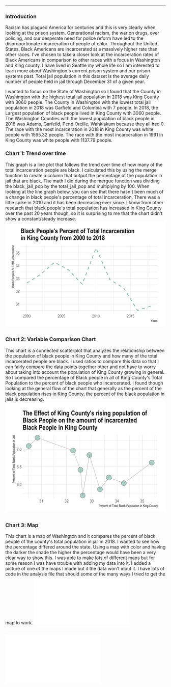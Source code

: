 
---
### Introduction
Racism has plagued America for centuries and this is very clearly when looking at the prison system. Generational racism, the war on drugs, over policing, and our desperate need for police reform have led to the disproportionate incarceration of people of color. Throughout the United States, Black Americans are incarcerated at a massively higher rate than other races. I've chosen to take a closer look at the incarceration rates of Black Americans in comparison to other races with a focus in Washington and King county. I have lived in Seattle my whole life so I am interested to learn more about Washington's current prison system and our prison systems past. Total jail population in this dataset is the average daily number of people held in jail through December 31 of a given year. 

I wanted to focus on the State of Washington so I found that the County in Washington with the highest total jail population in 2018 was King County with 3060 people. The County in Washington with the lowest total jail population in 2018 was Garfield and Columbia with 7 people. In 2018, the Largest population of black people lived in King County with 3060 people. The Washington Counties with the lowest population of black people in 2018 was Adams, Garfeild, Pend Oreille, Wahkiakum because they all had 0. The race with the most incarceration in 2018 in King County was white people with 1565.32 people. The race with the most incarceration in 1991 in King County was white people with 1137.79 people.

### Chart 1: Trend over time
This graph is a line plot that follows the trend over time of how many of the total incarceration people are black. I calculated this by using the merge function to create a column that output the percentage of the population in jail that are black. The math I did during the mergue function was dividing the black_jail_pop by the total_jail_pop and multiplying by 100. When looking at the line graph below, you can see that there hasn't been much of a change in black people's percentage of total incarceration. There was a little spike in 2010 and it has been decreasing ever since. I know from other research that black people's total population has increased in King County over the past 20 years though, so it is surprising to me that the chart didn't show a constant/steady increase.  
![](charts/chart1.png)

### Chart 2: Variable Comparison Chart
This chart is a connected scatterplot that analyzes the relationship between the population of black people in King County and how many of the total incarcerated people are black. I used ratios to compare this data so that I can fairly compare the data points together other and not have to worry about taking into account the population of King County growing in general. So I compared the percentage of Black people in all of King County's Total Population to the percent of black people who incarcerated. I found though looking at the general flow of the chart that generally as the percent of the black population rises in King County, the percent of the black population in jails is decreasing.
![](charts/chart2.png)

### Chart 3: Map
This chart is a map of Washington and it compares the percent of black people of the county's total population in jail in 2018. I wanted to see how the percentage differed around the state. Using a map with color and having the darker the shade the higher the percentage would have been a very clear way to show this. I was able to make lots of different maps but for some reason I was have trouble with adding my data into it. I added a picture of one of the maps I made but it the  data won't input it. I have lots of code in the analysis file that should some of the many ways I tried to get the map to work. 
![](charts/chart3.pgn)

![](charts/chart3.pgn)
---
